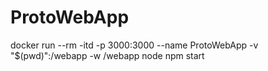 ProtoWebApp
===========



docker run --rm -itd -p 3000:3000 --name ProtoWebApp -v "$(pwd)":/webapp -w /webapp  node npm start